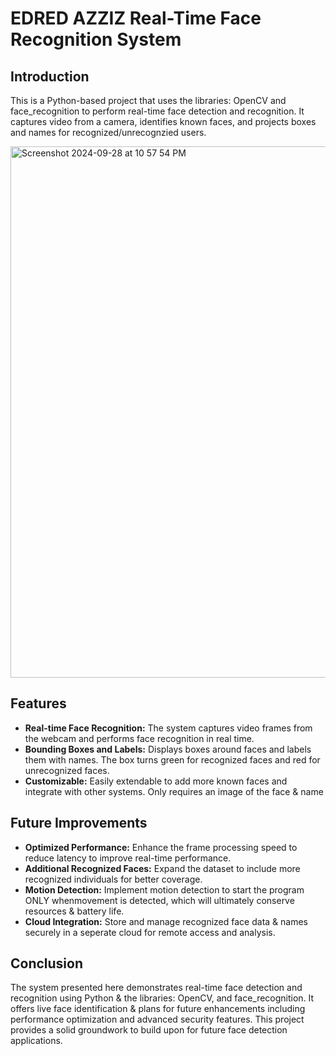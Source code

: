 # EDRED AZZIZ Real-Time Face Recognition System

## Introduction
This is a Python-based project that uses the libraries: OpenCV and face_recognition to perform real-time face detection and recognition. It captures video from a camera, identifies known faces, and projects boxes and names for recognized/unrecognzied users.

<img width="850" alt="Screenshot 2024-09-28 at 10 57 54 PM" src="https://github.com/user-attachments/assets/822a10aa-0475-4697-90b3-9c4fd5d86919">




## Features
- **Real-time Face Recognition:** The system captures video frames from the webcam and performs face recognition in real time.
- **Bounding Boxes and Labels:** Displays boxes around faces and labels them with names. The box turns green for recognized faces and red for unrecognized faces.
- **Customizable:** Easily extendable to add more known faces and integrate with other systems. Only requires an image of the face & name

## Future Improvements
- **Optimized Performance:** Enhance the frame processing speed to reduce latency to improve real-time performance.
- **Additional Recognized Faces:** Expand the dataset to include more recognized individuals for better coverage.
- **Motion Detection:** Implement motion detection to start the program ONLY whenmovement is detected, which will ultimately conserve resources & battery life.
- **Cloud Integration:** Store and manage recognized face data & names securely in a seperate cloud for remote access and analysis.

## Conclusion
The system presented here demonstrates real-time face detection and recognition using Python & the libraries: OpenCV, and face_recognition. It offers live face identification & plans for future enhancements including performance optimization and advanced security features. This project provides a solid groundwork to build upon for future face detection applications. 




